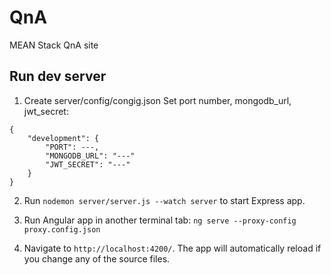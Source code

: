# QnA
MEAN Stack QnA site

## Run dev server
1. Create server/config/congig.json
Set port number, mongodb_url, jwt_secret:
```
{
    "development": {
        "PORT": ---,
        "MONGODB_URL": "---"
        "JWT_SECRET": "---"
    }
}
```
2. Run `nodemon server/server.js --watch server` to start Express app.

3. Run Angular app in another terminal tab: `ng serve --proxy-config proxy.config.json`

4. Navigate to `http://localhost:4200/`. The app will automatically reload if you change any of the source files.